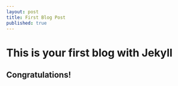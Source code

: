 ```yaml
---
layout: post
title: First Blog Post
published: true
---
```

# This is your first blog with Jekyll

## Congratulations!
